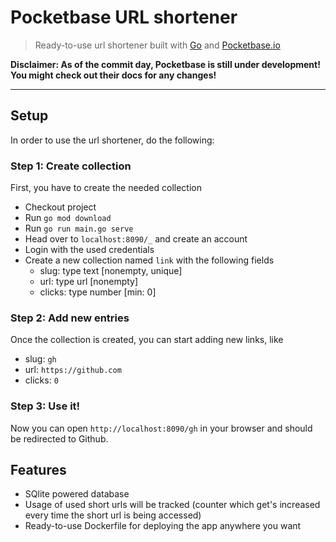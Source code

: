 # Pocketbase URL shortener

> Ready-to-use url shortener built with [Go](https://go.dev/) and [Pocketbase.io](https://pocketbase.io/)


**Disclaimer: As of the commit day, Pocketbase is still under development! You might
check out their docs for any changes!**

---

## Setup

In order to use the url shortener, do the following:

### Step 1: Create collection

First, you have to create the needed collection

- Checkout project
- Run `go mod download`
- Run `go run main.go serve`
- Head over to `localhost:8090/_` and create an account
- Login with the used credentials
- Create a new collection named `link` with the following fields
  - slug: type text [nonempty, unique]
  - url: type url [nonempty]
  - clicks: type number [min: 0]


### Step 2: Add new entries

Once the collection is created, you can start adding new links, like
- slug: `gh`
- url: `https://github.com`
- clicks: `0`

### Step 3: Use it!

Now you can open `http://localhost:8090/gh` in your browser and should be redirected to Github.

## Features

- SQlite powered database
- Usage of used short urls will be tracked (counter which get's increased every time the short url is being accessed)
- Ready-to-use Dockerfile for deploying the app anywhere you want
